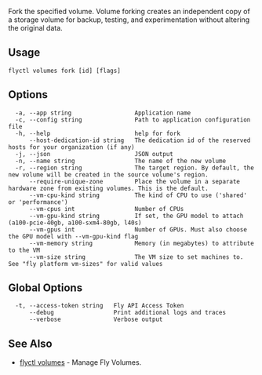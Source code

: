 Fork the specified volume. Volume forking creates an independent copy of a storage volume for backup, testing, and experimentation without altering the original data.

## Usage
~~~
flyctl volumes fork [id] [flags]
~~~

## Options

~~~
  -a, --app string                  Application name
  -c, --config string               Path to application configuration file
  -h, --help                        help for fork
      --host-dedication-id string   The dedication id of the reserved hosts for your organization (if any)
  -j, --json                        JSON output
  -n, --name string                 The name of the new volume
  -r, --region string               The target region. By default, the new volume will be created in the source volume's region.
      --require-unique-zone         Place the volume in a separate hardware zone from existing volumes. This is the default.
      --vm-cpu-kind string          The kind of CPU to use ('shared' or 'performance')
      --vm-cpus int                 Number of CPUs
      --vm-gpu-kind string          If set, the GPU model to attach (a100-pcie-40gb, a100-sxm4-80gb, l40s)
      --vm-gpus int                 Number of GPUs. Must also choose the GPU model with --vm-gpu-kind flag
      --vm-memory string            Memory (in megabytes) to attribute to the VM
      --vm-size string              The VM size to set machines to. See "fly platform vm-sizes" for valid values
~~~

## Global Options

~~~
  -t, --access-token string   Fly API Access Token
      --debug                 Print additional logs and traces
      --verbose               Verbose output
~~~

## See Also

* [flyctl volumes](/docs/flyctl/volumes/)	 - Manage Fly Volumes.


